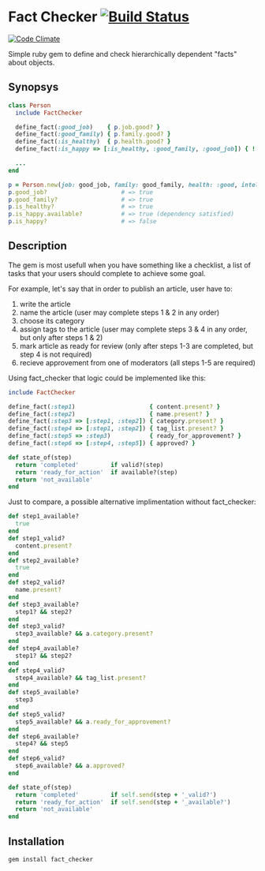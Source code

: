 # Fact Checker [![Build Status](https://secure.travis-ci.org/alexis/fact_checker.png?branch=master)](http://travis-ci.org/alexis/fact_checker)
[![Code Climate](https://codeclimate.com/github/alexis/fact_checker.png)](https://codeclimate.com/github/alexis/fact_checker)

  Simple ruby gem to define and check hierarchically dependent "facts" about objects.

## Synopsys

``` ruby
class Person
  include FactChecker

  define_fact(:good_job)    { p.job.good? }
  define_fact(:good_family) { p.family.good? }
  define_fact(:is_healthy)  { p.health.good? }
  define_fact(:is_happy => [:is_healthy, :good_family, :good_job]) { ! p.too_clever? }

  ...
end

p = Person.new(job: good_job, family: good_family, health: :good, intellect: :too_clever)
p.good_job?                     # => true
p.good_family?                  # => true
p.is_healthy?                   # => true
p.is_happy.available?           # => true (dependency satisfied)
p.is_happy?                     # => false
```

## Description

The gem is most usefull when you have something
like a checklist, a list of tasks that your users should complete to achieve some goal. 

For example, let's say that in order to publish an article, user have to:

1. write the article
2. name the article (user may complete steps 1 & 2 in any order)
3. choose its category
4. assign tags to the article (user may complete steps 3 & 4 in any order, but only after steps 1 & 2)
5. mark article as ready for review (only after steps 1-3 are completed, but step 4 is not required)
6. recieve approvement from one of moderators (all steps 1-5 are required)

<!--- The imporant thing here - which makes fact_checker worth its use - is that you want to display this 
checklist for users in a way that they could instantly understand which steps are completed, which
is not available yet, and which are ready for action.
This means that each step could be in 3 different states: "completed", "ready for action" and "not available".
-->

Using fact_checker that logic could be implemented like this:

```ruby
include FactChecker

define_fact(:step1)                     { content.present? }
define_fact(:step2)                     { name.present? }
define_fact(:step3 => [:step1, :step2]) { category.present? }
define_fact(:step4 => [:step1, :step2]) { tag_list.present? }
define_fact(:step5 => :step3)           { ready_for_approvement? }
define_fact(:step6 => [:step4, :step5]) { approved? }

def state_of(step)
  return 'completed'         if valid?(step)
  return 'ready_for_action'  if available?(step)
  return 'not_available'
end
```

Just to compare, a possible alternative implimentation without fact_checker:

``` ruby
def step1_available?
  true
end
def step1_valid?
  content.present?
end
def step2_available?
  true
end
def step2_valid?
  name.present?
end
def step3_available?
  step1? && step2?
end
def step3_valid?
  step3_available? && a.category.present?
end
def step4_available?
  step1? && step2?
end
def step4_valid?
  step4_available? && tag_list.present?
end
def step5_available?
  step3
end
def step5_valid?
  step5_available? && a.ready_for_approvement?
end
def step6_available?
  step4? && step5
end
def step6_valid?
  step6_available? && a.approved?
end

def state_of(step)
  return 'completed'         if self.send(step + '_valid?')
  return 'ready_for_action'  if self.send(step + '_available?')
  return 'not_available'
end
```

## Installation

    gem install fact_checker
